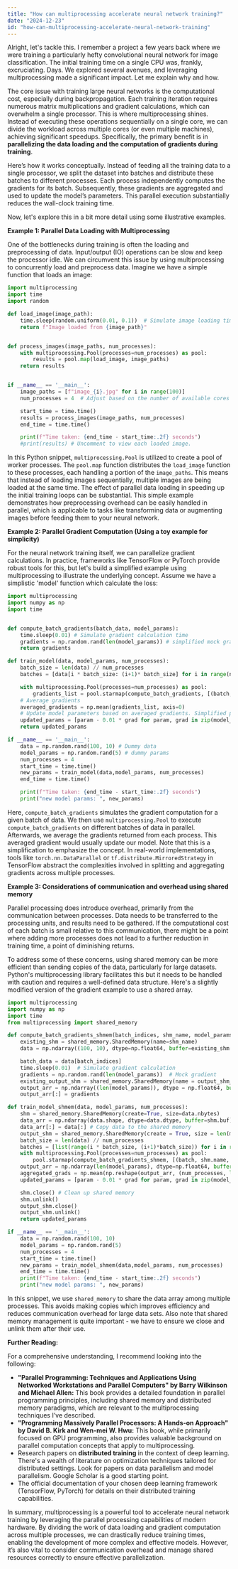 ```yaml
---
title: "How can multiprocessing accelerate neural network training?"
date: "2024-12-23"
id: "how-can-multiprocessing-accelerate-neural-network-training"
---
```


Alright, let's tackle this. I remember a project a few years back where we were training a particularly hefty convolutional neural network for image classification. The initial training time on a single CPU was, frankly, excruciating. Days. We explored several avenues, and leveraging multiprocessing made a significant impact. Let me explain why and how.

The core issue with training large neural networks is the computational cost, especially during backpropagation. Each training iteration requires numerous matrix multiplications and gradient calculations, which can overwhelm a single processor. This is where multiprocessing shines. Instead of executing these operations sequentially on a single core, we can divide the workload across multiple cores (or even multiple machines), achieving significant speedups. Specifically, the primary benefit is in **parallelizing the data loading and the computation of gradients during training**.

Here’s how it works conceptually. Instead of feeding all the training data to a single processor, we split the dataset into batches and distribute these batches to different processes. Each process independently computes the gradients for its batch. Subsequently, these gradients are aggregated and used to update the model’s parameters. This parallel execution substantially reduces the wall-clock training time.

Now, let's explore this in a bit more detail using some illustrative examples.

**Example 1: Parallel Data Loading with Multiprocessing**

One of the bottlenecks during training is often the loading and preprocessing of data. Input/output (IO) operations can be slow and keep the processor idle. We can circumvent this issue by using multiprocessing to concurrently load and preprocess data. Imagine we have a simple function that loads an image:

```python
import multiprocessing
import time
import random

def load_image(image_path):
    time.sleep(random.uniform(0.01, 0.1))  # Simulate image loading time
    return f"Image loaded from {image_path}"


def process_images(image_paths, num_processes):
    with multiprocessing.Pool(processes=num_processes) as pool:
        results = pool.map(load_image, image_paths)
    return results


if __name__ == '__main__':
    image_paths = [f"image_{i}.jpg" for i in range(100)]
    num_processes = 4  # Adjust based on the number of available cores

    start_time = time.time()
    results = process_images(image_paths, num_processes)
    end_time = time.time()

    print(f"Time taken: {end_time - start_time:.2f} seconds")
    #print(results) # Uncomment to view each loaded image.
```

In this Python snippet, `multiprocessing.Pool` is utilized to create a pool of worker processes. The `pool.map` function distributes the `load_image` function to these processes, each handling a portion of the `image_paths`. This means that instead of loading images sequentially, multiple images are being loaded at the same time. The effect of parallel data loading in speeding up the initial training loops can be substantial. This simple example demonstrates how preprocessing overhead can be easily handled in parallel, which is applicable to tasks like transforming data or augmenting images before feeding them to your neural network.

**Example 2: Parallel Gradient Computation (Using a toy example for simplicity)**

For the neural network training itself, we can parallelize gradient calculations. In practice, frameworks like TensorFlow or PyTorch provide robust tools for this, but let's build a simplified example using multiprocessing to illustrate the underlying concept. Assume we have a simplistic 'model' function which calculate the loss:

```python
import multiprocessing
import numpy as np
import time


def compute_batch_gradients(batch_data, model_params):
    time.sleep(0.01) # Simulate gradient calculation time
    gradients = np.random.rand(len(model_params)) # simplified mock gradient
    return gradients

def train_model(data, model_params, num_processes):
    batch_size = len(data) // num_processes
    batches = [data[i * batch_size: (i+1)* batch_size] for i in range(num_processes)]

    with multiprocessing.Pool(processes=num_processes) as pool:
        gradients_list = pool.starmap(compute_batch_gradients, [(batch, model_params) for batch in batches])
    # Average gradients
    averaged_gradients = np.mean(gradients_list, axis=0)
    # Update model parameters based on averaged gradients. Simplified process.
    updated_params = [param - 0.01 * grad for param, grad in zip(model_params, averaged_gradients)]
    return updated_params

if __name__ == '__main__':
    data = np.random.rand(100, 10) # Dummy data
    model_params = np.random.rand(5) # dummy params
    num_processes = 4
    start_time = time.time()
    new_params = train_model(data,model_params, num_processes)
    end_time = time.time()

    print(f"Time taken: {end_time - start_time:.2f} seconds")
    print("new model params: ", new_params)
```

Here, `compute_batch_gradients` simulates the gradient computation for a given batch of data. We then use `multiprocessing.Pool` to execute `compute_batch_gradients` on different batches of data in parallel. Afterwards, we average the gradients returned from each process. This averaged gradient would usually update our model. Note that this is a simplification to emphasize the concept. In real-world implementations, tools like `torch.nn.DataParallel` or `tf.distribute.MirroredStrategy` in TensorFlow abstract the complexities involved in splitting and aggregating gradients across multiple processes.

**Example 3: Considerations of communication and overhead using shared memory**

Parallel processing does introduce overhead, primarily from the communication between processes. Data needs to be transferred to the processing units, and results need to be gathered. If the computational cost of each batch is small relative to this communication, there might be a point where adding more processes does not lead to a further reduction in training time, a point of diminishing returns.

To address some of these concerns, using shared memory can be more efficient than sending copies of the data, particularly for large datasets. Python's multiprocessing library facilitates this but it needs to be handled with caution and requires a well-defined data structure. Here's a slightly modified version of the gradient example to use a shared array.

```python
import multiprocessing
import numpy as np
import time
from multiprocessing import shared_memory

def compute_batch_gradients_shmem(batch_indices, shm_name, model_params, output_shm_name):
    existing_shm = shared_memory.SharedMemory(name=shm_name)
    data = np.ndarray((100, 10), dtype=np.float64, buffer=existing_shm.buf) # Assumes array of 100x10 shape in shmem

    batch_data = data[batch_indices]
    time.sleep(0.01)  # Simulate gradient calculation
    gradients = np.random.rand(len(model_params))  # Mock gradient
    existing_output_shm = shared_memory.SharedMemory(name = output_shm_name)
    output_arr = np.ndarray((len(model_params)), dtype = np.float64, buffer=existing_output_shm.buf)
    output_arr[:] = gradients

def train_model_shmem(data, model_params, num_processes):
    shm = shared_memory.SharedMemory(create=True, size=data.nbytes)
    data_arr = np.ndarray(data.shape, dtype=data.dtype, buffer=shm.buf)
    data_arr[:] = data[:] # Copy data to the shared memory
    output_shm = shared_memory.SharedMemory(create = True, size = len(model_params)*8) # 8 for float64
    batch_size = len(data) // num_processes
    batches = [list(range(i * batch_size, (i+1)*batch_size)) for i in range(num_processes)]
    with multiprocessing.Pool(processes=num_processes) as pool:
        pool.starmap(compute_batch_gradients_shmem, [(batch, shm.name, model_params, output_shm.name) for batch in batches])
    output_arr = np.ndarray(len(model_params), dtype=np.float64, buffer=output_shm.buf)
    aggregated_grads = np.mean(np.reshape(output_arr, (num_processes, len(model_params))), axis=0)
    updated_params = [param - 0.01 * grad for param, grad in zip(model_params, aggregated_grads)]

    shm.close() # Clean up shared memory
    shm.unlink()
    output_shm.close()
    output_shm.unlink()
    return updated_params

if __name__ == '__main__':
    data = np.random.rand(100, 10)
    model_params = np.random.rand(5)
    num_processes = 4
    start_time = time.time()
    new_params = train_model_shmem(data,model_params, num_processes)
    end_time = time.time()
    print(f"Time taken: {end_time - start_time:.2f} seconds")
    print("new model params: ", new_params)
```
In this snippet, we use `shared_memory` to share the data array among multiple processes. This avoids making copies which improves efficiency and reduces communication overhead for large data sets. Also note that shared memory management is quite important - we have to ensure we close and unlink them after their use.

**Further Reading:**

For a comprehensive understanding, I recommend looking into the following:

*   **"Parallel Programming: Techniques and Applications Using Networked Workstations and Parallel Computers" by Barry Wilkinson and Michael Allen:** This book provides a detailed foundation in parallel programming principles, including shared memory and distributed memory paradigms, which are relevant to the multiprocessing techniques I’ve described.
*   **"Programming Massively Parallel Processors: A Hands-on Approach" by David B. Kirk and Wen-mei W. Hwu:** This book, while primarily focused on GPU programming, also provides valuable background on parallel computation concepts that apply to multiprocessing.
*   Research papers on **distributed training** in the context of deep learning. There's a wealth of literature on optimization techniques tailored for distributed settings. Look for papers on data parallelism and model parallelism. Google Scholar is a good starting point.
*   The official documentation of your chosen deep learning framework (TensorFlow, PyTorch) for details on their distributed training capabilities.

In summary, multiprocessing is a powerful tool to accelerate neural network training by leveraging the parallel processing capabilities of modern hardware. By dividing the work of data loading and gradient computation across multiple processes, we can drastically reduce training times, enabling the development of more complex and effective models. However, it’s also vital to consider communication overhead and manage shared resources correctly to ensure effective parallelization.
